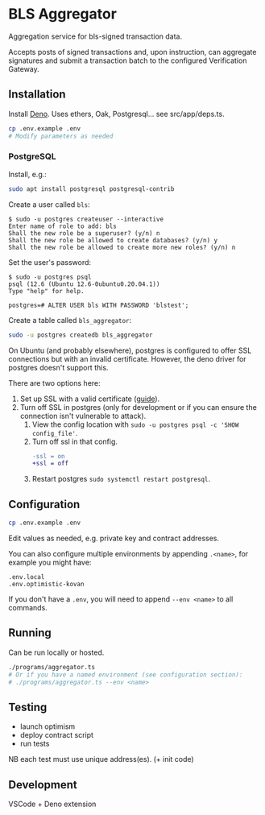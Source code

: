 # BLS Aggregator

Aggregation service for bls-signed transaction data.

Accepts posts of signed transactions and, upon instruction, can aggregate
signatures and submit a transaction batch to the configured Verification
Gateway.

## Installation

Install [Deno](deno.land). Uses ethers, Oak, Postgresql... see src/app/deps.ts.

```sh
cp .env.example .env
# Modify parameters as needed
```

### PostgreSQL

Install, e.g.:

```sh
sudo apt install postgresql postgresql-contrib
```

Create a user called `bls`:

```
$ sudo -u postgres createuser --interactive
Enter name of role to add: bls
Shall the new role be a superuser? (y/n) n
Shall the new role be allowed to create databases? (y/n) y
Shall the new role be allowed to create more new roles? (y/n) n
```

Set the user's password:

```
$ sudo -u postgres psql                                                
psql (12.6 (Ubuntu 12.6-0ubuntu0.20.04.1))
Type "help" for help.

postgres=# ALTER USER bls WITH PASSWORD 'blstest';
```

Create a table called `bls_aggregator`:

```sh
sudo -u postgres createdb bls_aggregator
```

On Ubuntu (and probably elsewhere), postgres is configured to offer SSL
connections but with an invalid certificate. However, the deno driver for
postgres doesn't support this.

There are two options here:

1. Set up SSL with a valid certificate
   ([guide](https://www.postgresql.org/docs/current/ssl-tcp.html)).
2. Turn off SSL in postgres (only for development or if you can ensure the
   connection isn't vulnerable to attack).
   1. View the config location with
      `sudo -u postgres psql -c 'SHOW config_file'`.
   2. Turn off ssl in that config.
      ```diff
      -ssl = on
      +ssl = off
      ```
   3. Restart postgres `sudo systemctl restart postgresql`.

## Configuration

```sh
cp .env.example .env
```

Edit values as needed, e.g. private key and contract addresses.

You can also configure multiple environments by appending `.<name>`, for example
you might have:

```
.env.local
.env.optimistic-kovan
```

If you don't have a `.env`, you will need to append `--env <name>` to all
commands.

## Running

Can be run locally or hosted.

```sh
./programs/aggregator.ts
# Or if you have a named environment (see configuration section):
# ./programs/aggregator.ts --env <name>
```

## Testing

- launch optimism
- deploy contract script
- run tests

NB each test must use unique address(es). (+ init code)

## Development

VSCode + Deno extension
